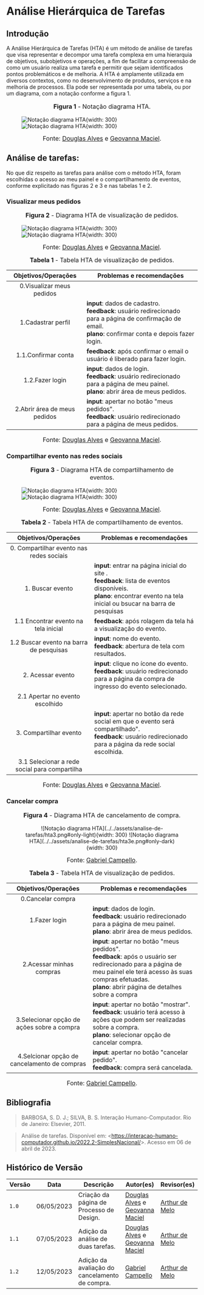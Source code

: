 # Análise Hierárquica de Tarefas

## Introdução

A Análise Hierárquica de Tarefas (HTA) é um método de análise de tarefas que visa representar e decompor uma tarefa complexa em uma hierarquia de objetivos, subobjetivos e operações, a fim de facilitar a compreensão de como um usuário realiza uma tarefa e permitir que sejam identificados pontos problemáticos e de melhoria. A HTA é amplamente utilizada em diversos contextos, como no desenvolvimento de produtos, serviços e na melhoria de processos. Ela pode ser representada por uma tabela, ou por um diagrama, com a notação conforme a figura 1.

<figure markdown>
<font size="3"><p style="text-align: center"><b>Figura 1</b> - Notação diagrama HTA.</p></font>

![Notação diagrama HTA](../../assets/analise-de-tarefas/elementos-hta.png#only-light){width: 300}
![Notação diagrama HTA](../../assets/analise-de-tarefas/elementos-htae.png#only-dark){width: 300}

<font size="3"><p style="text-align: center">Fonte: [Douglas Alves](https://github.com/dougAlvs) e [Geovanna Maciel](https://github.com/manuziny).</p></font>
</figure>


## Análise de tarefas:

No que diz respeito as tarefas para análise com o método HTA, foram escolhidas o acesso ao meu painel e o compartilhamento de eventos, conforme explicitado nas figuras 2 e 3 e nas tabelas 1 e 2.

### Visualizar meus pedidos

<figure markdown>
<font size="3"><p style="text-align: center"><b>Figura 2</b> - Diagrama HTA de visualização de pedidos.</p></font>

![Notação diagrama HTA](../../assets/analise-de-tarefas/hta1.png#only-light){width: 300}
![Notação diagrama HTA](../../assets/analise-de-tarefas/hta1e.png#only-dark){width: 300}

<font size="3"><p style="text-align: center">Fonte: [Douglas Alves](https://github.com/dougAlvs) e [Geovanna Maciel](https://github.com/manuziny).</p></font>
</figure>


<font size="3"><p style="text-align: center"><b>Tabela 1</b> - Tabela HTA de visualização de pedidos.</p></font>

| Objetivos/Operações |             Problemas e recomendações            |  
|:---------------------:|--------------------------------------------------|
|      0.Visualizar meus pedidos      | 	                             | 
|      1.Cadastrar perfil        	  |**input**: dados de cadastro.<br>**feedback**: usuário redirecionado para a página de confirmação de email.<br> **plano**: confirmar conta e depois fazer login.  	                             | 
| 	   1.1.Confirmar conta            |**feedback**: após confirmar o email o usuário é liberado para fazer login.                                  | 
|	   1.2.Fazer login                |**input**: dados de login.<br>**feedback**: usuário redirecionado para a página de meu painel.<br> **plano**: abrir área de meus pedidos. 	                                 | 
|	   2.Abrir área de meus pedidos   |**input**: apertar no botão "meus pedidos".<br>**feedback**: usuário redirecionado para a página de meus pedidos.<br>	|

<font size="3"><p style="text-align: center">Fonte: [Douglas Alves](https://github.com/dougAlvs) e [Geovanna Maciel](https://github.com/manuziny).</p></font>
</figure>

### Compartilhar evento nas redes sociais

<figure markdown>
<font size="3"><p style="text-align: center"><b>Figura 3</b> - Diagrama HTA de compartilhamento de eventos.</p></font>

![Notação diagrama HTA](../../assets/analise-de-tarefas/hta2.png#only-light){width: 300}
![Notação diagrama HTA](../../assets/analise-de-tarefas/hta2e.png#only-dark){width: 300}

<font size="3"><p style="text-align: center">Fonte: [Douglas Alves](https://github.com/dougAlvs) e [Geovanna Maciel](https://github.com/manuziny).</p></font>
</figure>
                                 
<font size="3"><p style="text-align: center"><b>Tabela 2</b> - Tabela HTA de compartilhamento de eventos.</p></font>

| Objetivos/Operações |             Problemas e recomendações            |  
|:---------------------:|--------------------------------------------------|
|      0. Compartilhar evento nas redes sociais      | 	                             | 
|      1. Buscar evento        	  |**input**: entrar na página inicial do site .<br>**feedback**: lista de eventos disponíveis.<br> **plano**: encontrar evento na tela inicial ou bsucar na barra de pesquisas 	                             | 
| 	   1.1 Encontrar evento na tela inicial            |**feedback**: após rolagem da tela há a visualização do evento. | 
|	  1.2 Buscar evento na barra de pesquisas    |**input**: nome do evento.<br>**feedback**: abertura de tela com resultados.<br>| 
|	 2. Acessar evento |**input**: clique no ícone do evento.<br>**feedback**: usuário redirecionado para a página da compra de ingresso do evento selecionado.<br>	|
|	   2.1 Apertar no evento escolhido   |	|
|	   3. Compartilhar evento |**input**: apertar no botão da rede social em que o evento será compartilhado".<br>**feedback**: usuário redirecionado para a página da rede social escolhida.<br>	|
|	   3.1 Selecionar a rede social para compartilha   | |

<font size="3"><p style="text-align: center">Fonte: [Douglas Alves](https://github.com/dougAlvs) e [Geovanna Maciel](https://github.com/manuziny).</p></font>

### Cancelar compra

<figure markdown>
<font size="3"><p style="text-align: center"><b>Figura 4</b> - Diagrama HTA de cancelamento de compra.</p></font>

<center>
![Notação diagrama HTA](../../assets/analise-de-tarefas/hta3.png#only-light){width: 300}
![Notação diagrama HTA](../../assets/analise-de-tarefas/hta3e.png#only-dark){width: 300}
</center>

<font size="3"><p style="text-align: center">Fonte: [Gabriel Campello](https://github.com/G16C).</p></font>
</figure>


<font size="3"><p style="text-align: center"><b>Tabela 3</b> - Tabela HTA de visualização de pedidos.</p></font>

| Objetivos/Operações |             Problemas e recomendações            |  
|:---------------------:|--------------------------------------------------|
|      0.Cancelar compra    | 	                             | 
|      1.Fazer login       	  |**input**: dados de login.<br>**feedback**: usuário redirecionado para a página de meu painel.<br> **plano**: abrir área de meus pedidos.  	                             | 
| 	   2.Acessar minhas compras            |**input**: apertar no botão "meus pedidos".<br>**feedback**: após o usuário ser redirecionado para a página de meu painel ele terá acesso às suas compras efetuadas. <br> **plano**: abrir página de detalhes sobre a compra                                  | 
|	   3.Selecionar opção de ações sobre a compra                |**input**: apertar no botão "mostrar".<br>**feedback**: usuário terá acesso à ações que podem ser realizadas sobre a compra.<br> **plano**: selecionar opção de cancelar compra. 	                                 | 
|	   4.Selcionar opção de cancelamento de compras   |**input**: apertar no botão "cancelar pedido".<br>**feedback**: compra será cancelada.<br>	|

<font size="3"><p style="text-align: center">Fonte: [Gabriel Campello](https://github.com/G16C).</p></font>
</figure>

## Bibliografia
>BARBOSA, S. D. J.; SILVA, B. S. Interação Humano-Computador. Rio de Janeiro: Elsevier, 2011.

>Análise de tarefas. Disponível em: <<https://interacao-humano-computador.github.io/2022.2-SimplesNacional/>>. Acesso em 06 de abril de 2023.   

## Histórico de Versão

| Versão |    Data    |                Descrição                 |                    Autor(es)                     |                 Revisor(es)                  |
| ------ | ---------- | ------------------------------------------- | ------------------------------------------------ | ------------------------------------------- |
| `1.0`  | 06/05/2023 | Criação da página de Processo de Design. | [Douglas Alves](https://github.com/dougAlvs) e [Geovanna Maciel](https://github.com/manuziny) | [Arthur de Melo](https://github.com/arthurmlv) |
| `1.1` | 07/05/2023 | Adição da análise de duas tarefas. | [Douglas Alves](https://github.com/dougAlvs) e [Geovanna Maciel](https://github.com/manuziny) | [Arthur de Melo](https://github.com/arthurmlv)
| `1.2` | 12/05/2023 | Adição da avaliação do cancelamento de compra. | [Gabriel Campello](https://github.com/G16C) | [Arthur de Melo](https://github.com/arthurmlv)